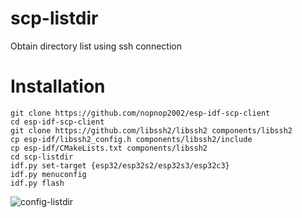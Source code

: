 # scp-listdir 
Obtain directory list using ssh connection

# Installation

```
git clone https://github.com/nopnop2002/esp-idf-scp-client
cd esp-idf-scp-client
git clone https://github.com/libssh2/libssh2 components/libssh2
cp esp-idf/libssh2_config.h components/libssh2/include
cp esp-idf/CMakeLists.txt components/libssh2
cd scp-listdir
idf.py set-target {esp32/esp32s2/esp32s3/esp32c3}
idf.py menuconfig
idf.py flash
```

![config-listdir](https://user-images.githubusercontent.com/6020549/166656776-74668eae-a92d-4acd-8d4f-ca2eca964579.jpg)

